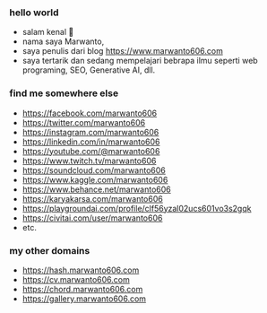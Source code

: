 ### hello world
- salam kenal :wave:
- nama saya Marwanto,
- saya penulis dari blog https://www.marwanto606.com
- saya tertarik dan sedang mempelajari bebrapa ilmu seperti web programing, SEO, Generative AI, dll.

### find me somewhere else
- https://facebook.com/marwanto606
- https://twitter.com/marwanto606
- https://instagram.com/marwanto606
- https://linkedin.com/in/marwanto606
- https://youtube.com/@marwanto606
- https://www.twitch.tv/marwanto606
- https://soundcloud.com/marwanto606
- https://www.kaggle.com/marwanto606
- https://www.behance.net/marwanto606
- https://karyakarsa.com/marwanto606
- https://playgroundai.com/profile/clf56yzal02ucs601vo3s2gqk
- https://civitai.com/user/marwanto606
- etc.

### my other domains
- https://hash.marwanto606.com
- https://cv.marwanto606.com
- https://chord.marwanto606.com
- https://gallery.marwanto606.com

<!--
**marwanto606/marwanto606** is a ✨ _special_ ✨ repository because its `README.md` (this file) appears on your GitHub profile.

Here are some ideas to get you started:

- 🔭 I’m currently working on ...
- 🌱 I’m currently learning ...
- 👯 I’m looking to collaborate on ...
- 🤔 I’m looking for help with ...
- 💬 Ask me about ...
- 📫 How to reach me: ...
- 😄 Pronouns: ...
- ⚡ Fun fact: ...
-->
